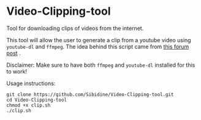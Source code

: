 # Video-Clipping-tool
Tool for downloading clips of videos from the internet.

This tool will allow the user to generate a clip from a youtube video using `youtube-dl` and `ffmpeg`. The idea behind this script came from [this forum post](https://unix.stackexchange.com/questions/230481/how-to-download-portion-of-video-with-youtube-dl-command) .

Disclaimer: Make sure to have both `ffmpeg` and `youtube-dl` installed for this to work!

Usage instructions: 

``` 
git clone https://github.com/Sibidine/Video-Clipping-tool.git
cd Video-Clipping-tool
chmod +x clip.sh
./clip.sh
